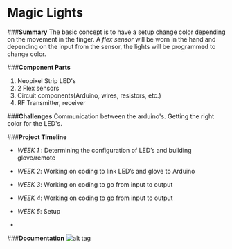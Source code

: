 # Magic Lights
###**Summary** 
The basic concept is to have a setup change color depending on the movement in the finger. A *flex sensor* will be worn in the hand and depending on the input from the sensor, the lights will be programmed to change color.


###**Component Parts**
1. Neopixel Strip LED's
2. 2 Flex sensors
3. Circuit components(Arduino, wires, resistors, etc.)
4. RF Transmitter, receiver

###**Challenges**
Communication between the arduino's.
Getting the right color for the LED's.


###**Project Timeline**
* *WEEK 1* : Determining the configuration of LED’s and building glove/remote

* *WEEK 2*: Working on coding to link LED’s and glove to Arduino

* *WEEK 3*: Working on coding to go from input to output

* *WEEK 4*: Working on coding to go from input to output

* *WEEK 5*: Setup
* 

###**Documentation**
![alt tag](https://raw.github.com/username/projectname/branch/path/to/img.png)

